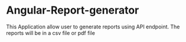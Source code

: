 # Angular-Report-generator
This Application allow user to generate reports using API endpoint. The reports will be in a csv file or pdf file
